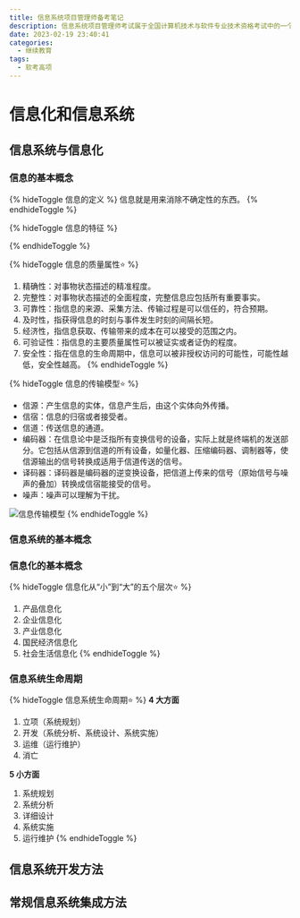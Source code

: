 ```yaml
---
title: 信息系统项目管理师备考笔记
description: 信息系统项目管理师考试属于全国计算机技术与软件专业技术资格考试中的一个高级考试。
date: 2023-02-19 23:40:41
categories:
  - 继续教育
tags:
  - 软考高项
---
```


<!-- DRAFT 信息系统项目管理师备考笔记 -->

# 信息化和信息系统

## 信息系统与信息化

### 信息的基本概念

{% hideToggle 信息的定义 %}
信息就是用来消除不确定性的东西。
{% endhideToggle %}

{% hideToggle 信息的特征 %}

{% endhideToggle %}

{% hideToggle 信息的质量属性⭐ %}
1. 精确性：对事物状态描述的精准程度。
2. 完整性：对事物状态描述的全面程度，完整信息应包括所有重要事实。
3. 可靠性：指信息的来源、采集方法、传输过程是可以信任的，符合预期。
4. 及时性，指获得信息的时刻与事件发生时刻的间隔长短。
5. 经济性，指信息获取、传输带来的成本在可以接受的范围之内。
6. 可验证性：指信息的主要质量属性可以被证实或者证伪的程度。
7. 安全性：指在信息的生命周期中，信息可以被非授权访问的可能性，可能性越低，安全性越高。
{% endhideToggle %}

{% hideToggle 信息的传输模型⭐ %}
- 信源：产生信息的实体，信息产生后，由这个实体向外传播。
- 信宿：信息的归宿或者接受者。
- 信道：传送信息的通道。
- 编码器：在信息论中是泛指所有变换信号的设备，实际上就是终端机的发送部分。它包括从信源到信道的所有设备，如量化器、压缩编码器、调制器等，使信源输出的信号转换成适用于信道传送的信号。
- 译码器：译码器是编码器的逆变换设备，把信道上传来的信号（原始信号与噪声的叠加）转换成信宿能接受的信号。
- 噪声：噪声可以理解为干扰。

![信息传输模型](https://picbed.qunarzz.com/771ed4f1600bfe927bc97c5f5e6e2512.png)
{% endhideToggle %}

### 信息系统的基本概念

### 信息化的基本概念

{% hideToggle 信息化从“小”到“大”的五个层次⭐️ %}
1. 产品信息化
2. 企业信息化
3. 产业信息化
4. 国民经济信息化
5. 社会生活信息化
{% endhideToggle %}

### 信息系统生命周期

{% hideToggle 信息系统生命周期⭐ %}
**4 大方面**

1. 立项（系统规划）
2. 开发（系统分析、系统设计、系统实施）
3. 运维（运行维护）
4. 消亡

**5 小方面**

1. 系统规划
2. 系统分析
3. 详细设计
4. 系统实施
5. 运行维护
{% endhideToggle %}

## 信息系统开发方法

## 常规信息系统集成方法
